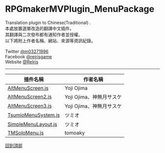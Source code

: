 # RPGmakerMVPlugin_MenuPackage
Translation plugin to Chinese(Traditional) .<br>
本處放置選單改造的翻譯中文插件。<br>
其翻譯與二次發布都有通知作者並授權。<br>
以下將附上作者名稱、網站、來源等資訊紀錄。<br>
<br>
Twitter [@m03271996](https://twitter.com/m03271996)<br>
Facebook [@reirisgame](https://www.facebook.com/reirisgame/)<br>
Website [@ReIris](https://m03271996.wixsite.com/reirisgame)<br>
* * *
| 插件名稱               |      作者名稱         |
| --------------------- | --------------------- |
| [AltMenuScreen.js](https://github.com/mr099985/RPGmakerMVPlugin_MenuPackage/blob/master/AltMenuScreen.js)  | Yoji Ojima |
| [AltMenuScreen2.js](https://github.com/mr099985/RPGmakerMVPlugin_MenuPackage/blob/master/AltMenuScreen2.js) |Yoji Ojima、神無月サスケ|
| [AltMenuScreen3.js](https://github.com/mr099985/RPGmakerMVPlugin_MenuPackage/blob/master/AltMenuScreen3.js) |Yoji Ojima、神無月サスケ|
| [TsumioMenuSystem.js](https://github.com/mr099985/RPGmakerMVPlugin_MenuPackage/blob/master/TsumioMenuSystem.js) |ツミオ|
| [SimpleMenuLayout.js](https://github.com/mr099985/RPGmakerMVPlugin_MenuPackage/blob/master/SimpleMenuLayout.js) |ツミオ|
| [TMSoloMenu.js](https://github.com/mr099985/RPGmakerMVPlugin_MenuPackage/blob/master/TMSoloMenu.js) |tomoaky|

[回到頂部](#readme)
